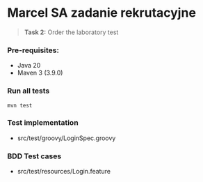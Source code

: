 # Marcel SA zadanie rekrutacyjne
> **Task 2:** Order the laboratory test

### Pre-requisites:
- Java 20
- Maven 3 (3.9.0)

### Run all tests
`mvn test`

### Test implementation 
- src/test/groovy/LoginSpec.groovy

### BDD Test cases
- src/test/resources/Login.feature